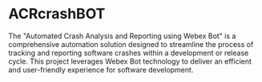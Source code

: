 # ACRcrashBOT
The "Automated Crash Analysis and Reporting using Webex Bot" is a comprehensive automation solution designed to streamline the process of tracking and reporting software crashes within a development or release cycle. This project leverages Webex Bot technology to deliver an efficient and user-friendly experience for software development.
